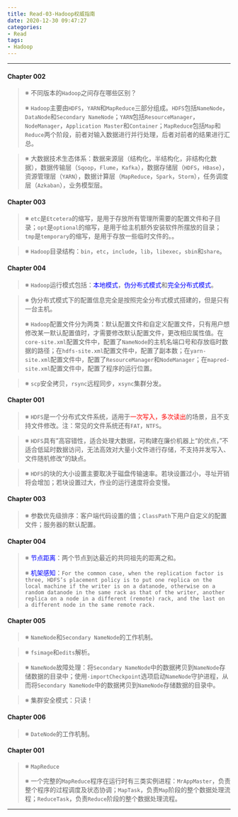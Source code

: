 ```yaml
---
title: Read-03-Hadoop权威指南
date: 2020-12-30 09:47:27
categories:
- Read
tags:
- Hadoop
---
```


-----

#### Chapter 002

> <!-- Section 005 -->
>
> ※ 不同版本的`Hadoop`之间存在哪些区别？
>
> ※  `Hadoop`主要由`HDFS`，`YARN`和`MapReduce`三部分组成。`HDFS`包括`NameNode`，`DataNode`和`Secondary NameNode`；`YARN`包括`ResourceManager`，`NodeManager`，`Application Master`和`Container`；`MapReduce`包括`Map`和`Reduce`两个阶段，前者对输入数据进行并行处理，后者对前者的结果进行汇总。

> <!-- Scetion 006 -->
>
> ※ 大数据技术生态体系：数据来源层（结构化，半结构化，非结构化数据），数据传输层（`Sqoop`，`Flume`，`Kafka`），数据存储层（`HDFS`，`HBase`），资源管理层（`YARN`），数据计算层（`MapReduce`，`Spark`，`Storm`），任务调度层（`Azkaban`），业务模型层。

#### Chapter 003

> <!-- Section 001 -->
>
> ※ `etc`是`Etcetera`的缩写，是用于存放所有管理所需要的配置文件和子目录；`opt`是`optional`的缩写，是用于给主机额外安装软件所摆放的目录；`tmp`是`temporary`的缩写，是用于存放一些临时文件的。。

> <!-- Section 004 -->
>
> ※ `Hadoop`目录结构：`bin`，`etc`，`include`，`lib`，`libexec`，`sbin`和`share`。

#### Chapter 004

> ※ `Hadoop`运行模式包括：<span style="color:blue">本地模式</span>，<span style="color:blue">伪分布式模式</span>和<span style="color:blue">完全分布式模式</span>。
>

> <!-- Section 002 -->
>
> ※ 伪分布式模式下的配置信息完全是按照完全分布式模式搭建的，但是只有一台主机。
>
> ※ `Hadoop`配置文件分为两类：默认配置文件和自定义配置文件，只有用户想修改某一默认配置值时，才需要修改默认配置文件，更改相应属性值。在`core-site.xml`配置文件中，配置了`NameNode`的主机名端口号和存放临时数据的路径；在`hdfs-site.xml`配置文件中，配置了副本数；在`yarn-site.xml`配置文件中，配置了`ResourceManager`和`NodeManager`；在`mapred-site.xml`配置文件中，配置了程序的运行位置。

> <!-- Section 003 -->
>
> ※ `scp`安全拷贝，`rsync`远程同步，`xsync`集群分发。

#### Chapter 001

> <!-- Section 001 -->
>
> ※ `HDFS`是一个分布式文件系统，适用于<span style="color:red">一次写入，多次读出</span>的场景，且不支持文件修改。注：常见的文件系统还有`FAT`，`NTFS`。

> <!-- Section 002 -->
>
> ※ `HDFS`具有”高容错性，适合处理大数据，可构建在廉价机器上“的优点，”不适合低延时数据访问，无法高效对大量小文件进行存储，不支持并发写入、文件随机修改“的缺点。

> <!-- Section 004 -->
>
> ※ `HDFS`的块的大小设置主要取决于磁盘传输速率。若块设置过小，寻址开销将会增加；若块设置过大，作业的运行速度将会变慢。

#### Chapter 003

> <!-- Section 002 -->
>
> ※ 参数优先级排序：客户端代码设置的值；`ClassPath`下用户自定义的配置文件；服务器的默认配置。

#### Chapter 004

> <!-- Section 001 -->
>
> ※ <span style="color:blue">节点距离</span>：两个节点到达最近的共同祖先的距离之和。
>
> ※ <span style="color:blue">机架感知</span>：`For the common case, when the replication factor is three, HDFS’s placement policy is to put one replica on the local machine if the writer is on a datanode, otherwise on a random datanode in the same rack as that of the writer, another replica on a node in a different (remote) rack, and the last on a different node in the same remote rack.`

#### Chapter 005

> <!-- Section 001 -->
>
> ※ `NameNode`和`Secondary NameNode`的工作机制。

> <!-- Section 002 -->
>
> ※ `fsimage`和`edits`解析。

> <!-- Section 004 -->
>
> ※ `NameNode`故障处理：将`Secondary NameNode`中的数据拷贝到`NameNode`存储数据的目录中；使用`-importCheckpoint`选项启动`NameNode`守护进程，从而将`Secondary NameNode`中的数据拷贝到`NameNode`存储数据的目录中。

> <!-- Section 005 -->
>
> ※ 集群安全模式：只读！

#### Chapter 006

> <!-- Section 001 -->
>
> ※ `DateNode`的工作机制。

#### Chapter 001

> <!-- section 001 -->
>
> ※ `MapReduce`
>
> <!-- Section 004 -->
>
> ※ 一个完整的`MapReduce`程序在运行时有三类实例进程：`MrAppMaster`，负责整个程序的过程调度及状态协调；`MapTask`，负责`Map`阶段的整个数据处理流程；`ReduceTask`，负责`Reduce`阶段的整个数据处理流程。

-----

